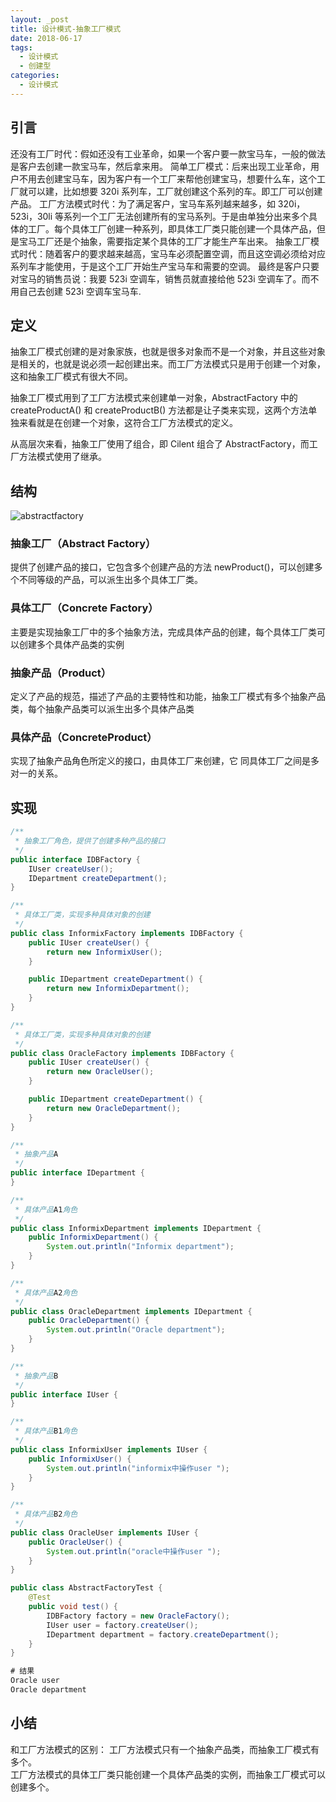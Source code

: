 ```yaml
---
layout: _post
title: 设计模式-抽象工厂模式
date: 2018-06-17
tags: 
  - 设计模式
  - 创建型
categories: 
  - 设计模式
---
```


## 引言
还没有工厂时代：假如还没有工业革命，如果一个客户要一款宝马车，一般的做法是客户去创建一款宝马车，然后拿来用。
简单工厂模式：后来出现工业革命，用户不用去创建宝马车，因为客户有一个工厂来帮他创建宝马，想要什么车，这个工厂就可以建，比如想要 320i 系列车，工厂就创建这个系列的车。即工厂可以创建产品。
工厂方法模式时代：为了满足客户，宝马车系列越来越多，如 320i，523i，30li 等系列一个工厂无法创建所有的宝马系列。于是由单独分出来多个具体的工厂。每个具体工厂创建一种系列，即具体工厂类只能创建一个具体产品，但是宝马工厂还是个抽象，需要指定某个具体的工厂才能生产车出来。
抽象工厂模式时代：随着客户的要求越来越高，宝马车必须配置空调，而且这空调必须给对应系列车才能使用，于是这个工厂开始生产宝马车和需要的空调。
最终是客户只要对宝马的销售员说：我要 523i 空调车，销售员就直接给他 523i 空调车了。而不用自己去创建 523i 空调车宝马车.
## 定义
抽象工厂模式创建的是对象家族，也就是很多对象而不是一个对象，并且这些对象是相关的，也就是说必须一起创建出来。而工厂方法模式只是用于创建一个对象，这和抽象工厂模式有很大不同。

抽象工厂模式用到了工厂方法模式来创建单一对象，AbstractFactory 中的 createProductA() 和 createProductB() 方法都是让子类来实现，这两个方法单独来看就是在创建一个对象，这符合工厂方法模式的定义。

从高层次来看，抽象工厂使用了组合，即 Cilent 组合了 AbstractFactory，而工厂方法模式使用了继承。

## 结构

![abstractfactory](abstractfactory.png)

### 抽象工厂（Abstract Factory）
提供了创建产品的接口，它包含多个创建产品的方法 newProduct()，可以创建多个不同等级的产品，可以派生出多个具体工厂类。
### 具体工厂（Concrete Factory）
主要是实现抽象工厂中的多个抽象方法，完成具体产品的创建，每个具体工厂类可以创建多个具体产品类的实例
### 抽象产品（Product）
定义了产品的规范，描述了产品的主要特性和功能，抽象工厂模式有多个抽象产品类，每个抽象产品类可以派生出多个具体产品类
### 具体产品（ConcreteProduct）
实现了抽象产品角色所定义的接口，由具体工厂来创建，它 同具体工厂之间是多对一的关系。

## 实现

```java
/**
 * 抽象工厂角色，提供了创建多种产品的接口
 */
public interface IDBFactory {
    IUser createUser();
    IDepartment createDepartment();
}

/**
 * 具体工厂类，实现多种具体对象的创建
 */
public class InformixFactory implements IDBFactory {
    public IUser createUser() {
        return new InformixUser();
    }

    public IDepartment createDepartment() {
        return new InformixDepartment();
    }
}

/**
 * 具体工厂类，实现多种具体对象的创建
 */
public class OracleFactory implements IDBFactory {
    public IUser createUser() {
        return new OracleUser();
    }

    public IDepartment createDepartment() {
        return new OracleDepartment();
    }
}

/**
 * 抽象产品A
 */
public interface IDepartment {
}

/**
 * 具体产品A1角色
 */
public class InformixDepartment implements IDepartment {
    public InformixDepartment() {
        System.out.println("Informix department");
    }
}

/**
 * 具体产品A2角色
 */
public class OracleDepartment implements IDepartment {
    public OracleDepartment() {
        System.out.println("Oracle department");
    }
}

/**
 * 抽象产品B
 */
public interface IUser {
}

/**
 * 具体产品B1角色
 */
public class InformixUser implements IUser {
    public InformixUser() {
        System.out.println("informix中操作user ");
    }
}

/**
 * 具体产品B2角色
 */
public class OracleUser implements IUser {
    public OracleUser() {
        System.out.println("oracle中操作user ");
    }
}

public class AbstractFactoryTest {
    @Test
    public void test() {
        IDBFactory factory = new OracleFactory();
        IUser user = factory.createUser();
        IDepartment department = factory.createDepartment();
    }
}

# 结果
Oracle user 
Oracle department
```
## 小结
和工厂方法模式的区别：
工厂方法模式只有一个抽象产品类，而抽象工厂模式有多个。   
工厂方法模式的具体工厂类只能创建一个具体产品类的实例，而抽象工厂模式可以创建多个。